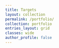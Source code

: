 ```yaml
---
title: Targets
layout: collection
permalink: /portfolio/
collection: portfolio
entries_layout: grid
classes: wide
author_profile: false
---
```

